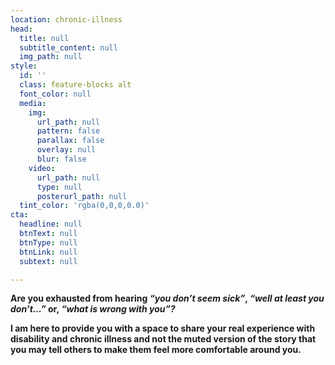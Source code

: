 ```yaml
---
location: chronic-illness
head:
  title: null
  subtitle_content: null
  img_path: null
style:
  id: ''
  class: feature-blocks alt
  font_color: null
  media:
    img:
      url_path: null
      pattern: false
      parallax: false
      overlay: null
      blur: false
    video:
      url_path: null
      type: null
      posterurl_path: null
  tint_color: 'rgba(0,0,0,0.0)'
cta:
  headline: null
  btnText: null
  btnType: null
  btnLink: null
  subtext: null

---
```

<div class="d-flex align-items-center justify-content-around row">
<div class="col-sm-10 col-md-8 col-lg-6">
<p><strong>Are you exhausted from hearing <em>&ldquo;you don&rsquo;t seem sick&rdquo;</em>, <em>&ldquo;well at least you don&rsquo;t...&rdquo;</em> or,<em> &ldquo;what is wrong with you&rdquo;?</em></strong></p>
<p><strong>I am here to provide you with a space to share your real experience with disability and chronic illness and not the muted version of the story that you may tell others to make them feel more comfortable around you.</strong></p>
</div>
</div>

